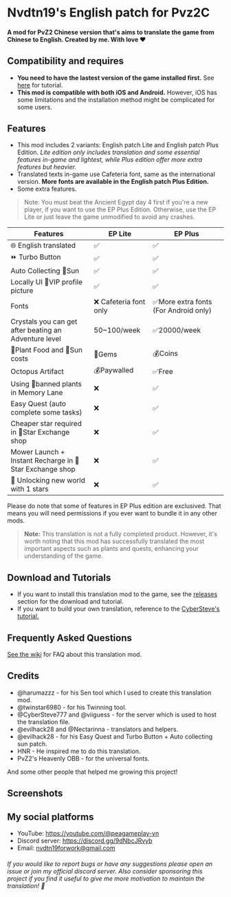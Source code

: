 # Nvdtn19's English patch for Pvz2C 
#### A mod for PvZ2 Chinese version that's aims to translate the game from Chinese to English. Created by me. With love ❤️

## Compatibility and requires
- **You need to have the lastest version of the game installed first.** See [here](https://github.com/Nvdtn19/nvdtn19-pvz2c-english-patch/wiki/How-to-download-and-install-the-game%3F) for tutorial.
- **This mod is compatible with both iOS and Android.** However, iOS has some limitations and the installation method might be complicated for some users.

## Features
- This mod includes 2 variants: English patch Lite and English patch Plus Edition. *Lite edition only includes translation and some essential features in-game and lightest, while Plus edition offer more extra features but heavier.*
- Translated texts in-game use Cafeteria font, same as the international version. **More fonts are available in the English patch Plus Edition.**
- Some extra features.

> Note:
> You must beat the Ancient Egypt day 4 first if you're a new player, if you want to use the EP Plus Edition. Otherwise, use the EP Lite or just leave the game unmodified to avoid any crashes.

| Features | EP Lite | EP Plus |
| ---- | ----------- | -------------- | 
| 🌐 English translated | ✅ | ✅ |
| ⏩️ Turbo Button | ✅ | ✅ | 
| Auto Collecting 🔆Sun | ✅ | ✅ |
| Locally UI 👑VIP profile picture | ✅ | ✅ | 
| Fonts | ❌ Cafeteria font only | ✅More extra fonts (For Android only) |
| Crystals you can get after beating an Adventure level  | 50~100/week | ✅20000/week |
| 🌿Plant Food and 🔆Sun costs  | 💎Gems | 💰Coins |
| Octopus Artifact | 💰Paywalled | ✅Free |
| Using 🚫banned plants in Memory Lane | ❌ | ✅ |
| Easy Quest (auto complete some tasks) | ❌ | ✅ |
| Cheaper star required in 🌟Star Exchange shop | ❌ | ✅ |
| Mower Launch + Instant Recharge in 🌟Star Exchange shop | ❌ | ✅ |
| 🔑 Unlocking new world with 1 stars  | ❌ | ✅ |

Please do note that some of features in EP Plus edition are exclusived. That means you will need permissions if you ever want to bundle it in any other mods.

> **Note:** 
> This translation is not a fully completed product. However, it's worth noting that this mod has successfully translated the most important aspects such as plants and quests, enhancing your understanding of the game.

## Download and Tutorials
- If you want to install this translation mod to the game, see the [releases](https://github.com/Nvdtn19/nvdtn19-pvz2c-english-patch/releases) section for the download and tutorial. 
- If you want to build your own translation, reference to the [CyberSteve's tutorial.](https://github.com/CyberSteve777/cybersteve777.github.io)

## Frequently Asked Questions
[See the wiki](https://github.com/Nvdtn19/nvdtn19-pvz2c-english-patch/wiki/Frequently-Asked-Questions) for FAQ about this translation mod.

## Credits
- @harumazzz - for his Sen tool which I used to create this translation mod.
- @twinstar6980 - for his Twinning tool.
- @CyberSteve777 and @viiguess - for the server which is used to host the translation file.
- @evilhack28 and @Nectarinna - translators and helpers.
- @evilhack28 - for his Easy Quest and Turbo Button + Auto collecting sun patch.
- HNR - He inspired me to do this translation.
- PvZ2's Heavenly OBB - for the universal fonts.

And some other people that helped me growing this project!

## Screenshots


## My social platforms
- YouTube: https://youtube.com/@peagameplay-vn
- Discord server: https://discord.gg/9dNbcJRvyb
- Email: nvdtn19forwork@gmail.com
###### If you would like to report bugs or have any suggestions please open an issue or join my official discord server. Also consider sponsoring this project if you find it useful to give me more motivation to maintain the translation! 🙂

